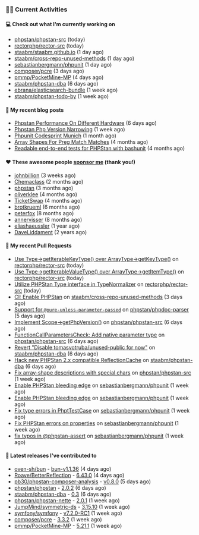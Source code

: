 ### 👨‍💻 Current Activities


#### 💻 Check out what I'm currently working on

- [phpstan/phpstan-src](https://github.com/phpstan/phpstan-src) (today)
- [rectorphp/rector-src](https://github.com/rectorphp/rector-src) (today)
- [staabm/staabm.github.io](https://github.com/staabm/staabm.github.io) (1 day ago)
- [staabm/cross-repo-unused-methods](https://github.com/staabm/cross-repo-unused-methods) (1 day ago)
- [sebastianbergmann/phpunit](https://github.com/sebastianbergmann/phpunit) (1 day ago)
- [composer/pcre](https://github.com/composer/pcre) (3 days ago)
- [pmmp/PocketMine-MP](https://github.com/pmmp/PocketMine-MP) (4 days ago)
- [staabm/phpstan-dba](https://github.com/staabm/phpstan-dba) (6 days ago)
- [ebrana/elasticsearch-bundle](https://github.com/ebrana/elasticsearch-bundle) (1 week ago)
- [staabm/phpstan-todo-by](https://github.com/staabm/phpstan-todo-by) (1 week ago)


#### 📜 My recent blog posts

- [Phpstan Performance On Different Hardware](https://staabm.github.io/2024/11/17/phpstan-performance-on-different-hardware.html) (6 days ago)
- [Phpstan Php Version Narrowing](https://staabm.github.io/2024/11/14/phpstan-php-version-narrowing.html) (1 week ago)
- [Phpunit Codesprint Munich](https://staabm.github.io/2024/10/19/phpunit-codesprint-munich.html) (1 month ago)
- [Array Shapes For Preg Match Matches](https://staabm.github.io/2024/07/05/array-shapes-for-preg-match-matches.html) (4 months ago)
- [Readable end-to-end tests for PHPStan with bashunit](https://staabm.github.io/2024/06/28/readable-phpstan-end-to-end-tests-with-bashunit.html) (4 months ago)


#### ❤️ These awesome people [sponsor me](https://github.com/sponsors/staabm) (thank you!)

- [johnbillion](https://github.com/johnbillion) (3 weeks ago)
- [Chemaclass](https://github.com/Chemaclass) (2 months ago)
- [phpstan](https://github.com/phpstan) (3 months ago)
- [oliverklee](https://github.com/oliverklee) (4 months ago)
- [TicketSwap](https://github.com/TicketSwap) (4 months ago)
- [brotkrueml](https://github.com/brotkrueml) (6 months ago)
- [peterfox](https://github.com/peterfox) (8 months ago)
- [annervisser](https://github.com/annervisser) (8 months ago)
- [eliashaeussler](https://github.com/eliashaeussler) (1 year ago)
- [DaveLiddament](https://github.com/DaveLiddament) (2 years ago)


#### 🔨 My recent Pull Requests

- [Use Type-&gt;getIterableKeyType() over ArrayType-&gt;getKeyType()](https://github.com/rectorphp/rector-src/pull/6480) on [rectorphp/rector-src](https://github.com/rectorphp/rector-src) (today)
- [Use Type-&gt;getIterableValueType() over ArrayType-&gt;getItemType()](https://github.com/rectorphp/rector-src/pull/6479) on [rectorphp/rector-src](https://github.com/rectorphp/rector-src) (today)
- [Utilize PHPStan Type interface in TypeNormalizer](https://github.com/rectorphp/rector-src/pull/6478) on [rectorphp/rector-src](https://github.com/rectorphp/rector-src) (today)
- [CI: Enable PHPStan](https://github.com/staabm/cross-repo-unused-methods/pull/1) on [staabm/cross-repo-unused-methods](https://github.com/staabm/cross-repo-unused-methods) (3 days ago)
- [Support for `@pure-unless-parameter-passed`](https://github.com/phpstan/phpdoc-parser/pull/259) on [phpstan/phpdoc-parser](https://github.com/phpstan/phpdoc-parser) (5 days ago)
- [Implement Scope-&gt;getPhpVersion()](https://github.com/phpstan/phpstan-src/pull/3642) on [phpstan/phpstan-src](https://github.com/phpstan/phpstan-src) (6 days ago)
- [FunctionCallParametersCheck: Add native parameter type](https://github.com/phpstan/phpstan-src/pull/3641) on [phpstan/phpstan-src](https://github.com/phpstan/phpstan-src) (6 days ago)
- [Revert &#34;Disable tomasvotruba/unused-public for now&#34;](https://github.com/staabm/phpstan-dba/pull/717) on [staabm/phpstan-dba](https://github.com/staabm/phpstan-dba) (6 days ago)
- [Hack new PHPStan 2.x compatible ReflectionCache](https://github.com/staabm/phpstan-dba/pull/716) on [staabm/phpstan-dba](https://github.com/staabm/phpstan-dba) (6 days ago)
- [Fix array-shape descriptions with special chars](https://github.com/phpstan/phpstan-src/pull/3639) on [phpstan/phpstan-src](https://github.com/phpstan/phpstan-src) (1 week ago)
- [Enable PHPStan bleeding edge](https://github.com/sebastianbergmann/phpunit/pull/6040) on [sebastianbergmann/phpunit](https://github.com/sebastianbergmann/phpunit) (1 week ago)
- [Enable PHPStan bleeding edge](https://github.com/sebastianbergmann/phpunit/pull/6039) on [sebastianbergmann/phpunit](https://github.com/sebastianbergmann/phpunit) (1 week ago)
- [Fix type errors in PhptTestCase](https://github.com/sebastianbergmann/phpunit/pull/6038) on [sebastianbergmann/phpunit](https://github.com/sebastianbergmann/phpunit) (1 week ago)
- [Fix PHPStan errors on properties](https://github.com/sebastianbergmann/phpunit/pull/6037) on [sebastianbergmann/phpunit](https://github.com/sebastianbergmann/phpunit) (1 week ago)
- [fix typos in @phpstan-assert](https://github.com/sebastianbergmann/phpunit/pull/6036) on [sebastianbergmann/phpunit](https://github.com/sebastianbergmann/phpunit) (1 week ago)


#### 🔭 Latest releases I've contributed to

- [oven-sh/bun](https://github.com/oven-sh/bun) - [bun-v1.1.36](https://github.com/oven-sh/bun/releases/tag/bun-v1.1.36) (4 days ago)
- [Roave/BetterReflection](https://github.com/Roave/BetterReflection) - [6.43.0](https://github.com/Roave/BetterReflection/releases/tag/6.43.0) (4 days ago)
- [pb30/phpstan-composer-analysis](https://github.com/pb30/phpstan-composer-analysis) - [v0.8.0](https://github.com/pb30/phpstan-composer-analysis/releases/tag/v0.8.0) (5 days ago)
- [phpstan/phpstan](https://github.com/phpstan/phpstan) - [2.0.2](https://github.com/phpstan/phpstan/releases/tag/2.0.2) (6 days ago)
- [staabm/phpstan-dba](https://github.com/staabm/phpstan-dba) - [0.3](https://github.com/staabm/phpstan-dba/releases/tag/0.3) (6 days ago)
- [phpstan/phpstan-nette](https://github.com/phpstan/phpstan-nette) - [2.0.1](https://github.com/phpstan/phpstan-nette/releases/tag/2.0.1) (1 week ago)
- [JumpMind/symmetric-ds](https://github.com/JumpMind/symmetric-ds) - [3.15.10](https://github.com/JumpMind/symmetric-ds/releases/tag/3.15.10) (1 week ago)
- [symfony/symfony](https://github.com/symfony/symfony) - [v7.2.0-RC1](https://github.com/symfony/symfony/releases/tag/v7.2.0-RC1) (1 week ago)
- [composer/pcre](https://github.com/composer/pcre) - [3.3.2](https://github.com/composer/pcre/releases/tag/3.3.2) (1 week ago)
- [pmmp/PocketMine-MP](https://github.com/pmmp/PocketMine-MP) - [5.21.1](https://github.com/pmmp/PocketMine-MP/releases/tag/5.21.1) (1 week ago)
